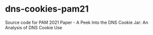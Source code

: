 # dns-cookies-pam21
Source code for PAM 2021 Paper - A Peek Into the DNS Cookie Jar: An Analysis of DNS Cookie Use
